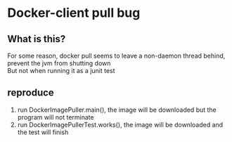 # Docker-client pull bug

## What is this?
For some reason, docker pull seems to leave a non-daemon thread behind, prevent the jvm from shutting down  
But not when running it as a junit test

## reproduce
1. run DockerImagePuller.main(), the image will be downloaded but the program will not terminate
2. run DockerImagePullerTest.works(), the image will be downloaded and the test will finish